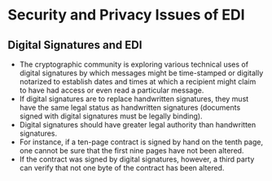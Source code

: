 # Security and Privacy Issues of EDI

## Digital Signatures and EDI

- The cryptographic community is exploring various technical uses of digital signatures by which messages might be time-stamped or digitally notarized to establish dates and times at which a recipient might claim to have had access or even read a particular message.
- If digital signatures are to replace handwritten signatures, they must have the same legal status as handwritten signatures (documents signed with digital signatures must be legally binding).
- Digital signatures should have greater legal authority than handwritten signatures.
- For instance, if a ten-page contract is signed by hand on the tenth page, one cannot be sure that the first nine pages have not been altered.
- If the contract was signed by digital signatures, however, a third party can verify that not one byte of the contract has been altered.